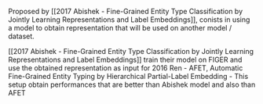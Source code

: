 Proposed by [[2017 Abishek - Fine-Grained Entity Type Classification by Jointly Learning Representations and Label Embeddings]], conists in using a model to obtain representation that will be used on another model / dataset.

[[2017 Abishek - Fine-Grained Entity Type Classification by Jointly Learning Representations and Label Embeddings]] train their model on FIGER and use the obtained representation as input for 2016 Ren - AFET, Automatic Fine-Grained Entity Typing by Hierarchical Partial-Label Embedding - This setup obtain performances that are better than Abishek model and also than AFET